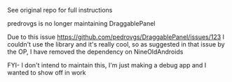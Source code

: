 See original repo for full instructions

predrovgs is no longer maintaining DraggablePanel

Due to this issue https://github.com/pedrovgs/DraggablePanel/issues/123 I couldn't use the library and it's really cool, so as suggested in that issue by the OP, I have removed the dependency on NineOldAndroids  



FYI-
I don't intend to maintain this, I'm just making a debug app and I wanted to show off in work
